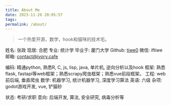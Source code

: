 ```yaml
---
title: About Me
date: 2023-11-26 20:05:57
tags:
permalink: /about/
---
```


> 一个热爱开源，数学，hook和猫咪的技术宅。

姓名: 张政
现居: 合肥
专业: 统计学
毕业于: 厦门大学
Github: [tiwe0](https://tiwe0.github.com)
微信: iftiwe
邮箱: contact@ivory.cafe

编码: 精通python, 熟悉R, C, js, lisp, java, 单片机, 逆向分析以及hook
框架: 熟悉flask, fastapi等web框架；熟悉scrapy爬虫框架；熟悉vue前段框架。
工程: web 前后端, 垂直爬虫
数学: 机器学习, 统计机器学习, 深度学习算法
英语: 六级
杂项: godot游戏开发, vue, 铲猫砂

状态: 考研/求职
意向: 后端开发, 算法, 安全研究, 病毒分析等

